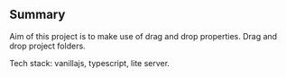 ## Summary

Aim of this project is to make use of drag and drop properties. Drag and drop project folders.

Tech stack: vanillajs, typescript, lite server.
